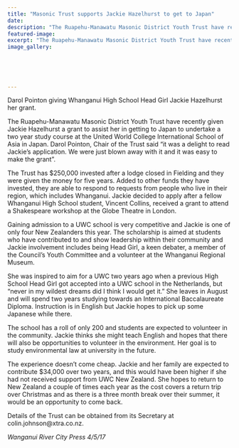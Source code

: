 ```yaml
---
title: "Masonic Trust supports Jackie Hazelhurst to get to Japan"
date: 
description: "The Ruapehu-Manawatu Masonic District Youth Trust have recently given WHS Head Girl Jackie Hazelhurst a grant to assist her in getting to Japan..."
featured-image: 
excerpt: "The Ruapehu-Manawatu Masonic District Youth Trust have recently given WHS Head Girl Jackie Hazelhurst a grant to assist her in getting to Japan."
image_gallery:
	
	
	
	
	
---
```


<p><span>Darol Pointon giving Whanganui High School Head Girl Jackie Hazelhurst her grant.</span></p>
<p><span>The Ruapehu-Manawatu Masonic District Youth Trust have recently given Jackie Hazelhurst a grant to assist her in getting to Japan to undertake a two year study course at the United World College International School of Asia in Japan. Darol Pointon, Chair of the Trust said &ldquo;it was a delight to read Jackie&rsquo;s application. We were just blown away with it and it was easy to make the grant&rdquo;.</span></p>
<p><span>The Trust has $250,000 invested af</span><span class="text_exposed_show">ter a lodge closed in Fielding and they were given the money for five years. Added to other funds they have invested, they are able to respond to requests from people who live in their region, which includes Whanganui. Jackie decided to apply after a fellow Whanganui High School student, Vincent Collins, received a grant to attend a Shakespeare workshop at the Globe Theatre in London.&nbsp;<br /></span></p>
<p><span class="text_exposed_show">Gaining admission to a UWC school is very competitive and Jackie is one of only four New Zealanders this year. The scholarship is aimed at students who have contributed to and show leadership within their community and Jackie involvement includes being Head Girl, a keen debater, a member of the Council&rsquo;s Youth Committee and a volunteer at the Whanganui Regional Museum.<br /></span></p>
<p><span class="text_exposed_show">She was inspired to aim for a UWC two years ago when a previous High School Head Girl got accepted into a UWC school in the Netherlands, but &ldquo;never in my wildest dreams did I think I would get it.&rdquo; She leaves in August and will spend two years studying towards an International Baccalaureate Diploma. Instruction is in English but Jackie hopes to pick up some Japanese while there.&nbsp;<br /></span></p>
<p><span class="text_exposed_show">The school has a roll of only 200 and students are expected to volunteer in the community. Jackie thinks she might teach English and hopes that there will also be opportunities to volunteer in the environment. Her goal is to study environmental law at university in the future.&nbsp;<br /></span></p>
<p><span class="text_exposed_show">The experience doesn&rsquo;t come cheap. Jackie and her family are expected to contribute $34,000 over two years, and this would have been higher if she had not received support from UWC New Zealand. She hopes to return to New Zealand a couple of times each year as the cost covers a return trip over Christmas and as there is a three month break over their summer, it would be an opportunity to come back.<br /></span></p>
<p><span class="text_exposed_show">Details of the Trust can be obtained from its Secretary at colin.johnson@xtra.co.nz.</span></p>
<p><em><span class="text_exposed_show">Wanganui River City Press 4/5/17</span></em></p>

